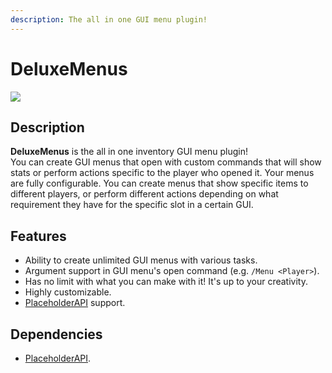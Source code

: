 ```yaml
---
description: The all in one GUI menu plugin!
---
```


# DeluxeMenus

![](../../.gitbook/assets/deluxemenus-banner.png)

## Description

**DeluxeMenus** is the all in one inventory GUI menu plugin!  
You can create GUI menus that open with custom commands that will show stats or perform actions specific to the player who opened it. Your menus are fully configurable. You can create menus that show specific items to different players, or perform different actions depending on what requirement they have for the specific slot in a certain GUI.

## Features

* Ability to create unlimited GUI menus with various tasks.
* Argument support in GUI menu's open command \(e.g. `/Menu <Player>`\).
* Has no limit with what you can make with it! It's up to your creativity.
* Highly customizable.
* [PlaceholderAPI](https://www.spigotmc.org/resources/placeholderapi.6245/) support.

## Dependencies

* [PlaceholderAPI](https://www.spigotmc.org/resources/placeholderapi.6245/).

